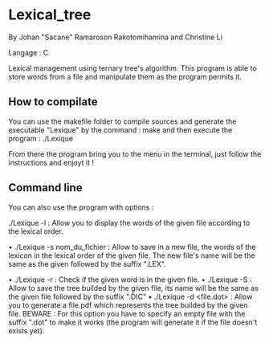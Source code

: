 # Lexical_tree

By Johan "Sacane" Ramaroson Rakotomihamina and Christine Li 

Langage : C

Lexical management using ternary tree's algorithm.
This program is able to store words from a file and manipulate them as the program permits it. 

## How to compilate

You can use the makefile folder to compile sources and generate the executable "Lexique" by the command : make 
and then execute the program : ./Lexique

From there the program bring you to the menu in the terminal, just follow the instructions and enjoyt it ! 

## Command line

You can also use the program with options : 

./Lexique -l <namefile> : Allow you to display the words of the given file according to the lexical order.


• ./Lexique -s nom_du_fichier : Allow to save in a new file, the words of the lexicon in the lexical order of the given file. The new file's name will be the same as the given followed by the suffix ".LEX".

• ./Lexique -r <word> <namefile> : Check if the given word is in the given file. 
• ./Lexique -S <fileName> : Allow to save the tree builded by the given file, its name will be the same as the given file followed by the suffix ".DIC"
• ./Lexique -d <nameFile> <file.dot> : Allow you to generate a file.pdf which represents the tree builded by the given file.
  BEWARE : For this option you have to specify an empty file with the suffix ".dot" to make it works (the program will generate it if the file doesn't exists yet).

